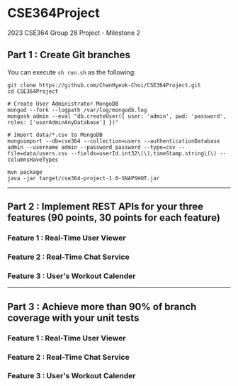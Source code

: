 # CSE364Project
2023 CSE364 Group 28 Project - Milestone 2

## Part 1 : Create Git branches

You can execute `sh run.sh` as the following:
```
git clone https://github.com/ChanHyeok-Choi/CSE364Project.git
cd CSE364Project

# Create User Administrator MongoDB
mongod --fork --logpath /var/log/mongodb.log
mongosh admin --eval "db.createUser({ user: 'admin', pwd: 'password', roles: ['userAdminAnyDatabase'] })"

# Import data/*.csv to MongoDB
mongoimport --db=cse364 --collection=users --authenticationDatabase admin --username admin --password password --type=csv --file=data/users.csv --fields=userId.int32\(\),timeStamp.string\(\) --columnsHaveTypes

mvn package
java -jar target/cse364-project-1.0-SNAPSHOT.jar
```

---

## Part 2 : Implement REST APIs for your three features (90 points, 30 points for each feature)

### Feature 1 : Real-Time User Viewer

### Feature 2 : Real-Time Chat Service

### Feature 3 : User's Workout Calender

---
  
## Part 3 : Achieve more than 90% of branch coverage with your unit tests

### Feature 1 : Real-Time User Viewer

### Feature 2 : Real-Time Chat Service

### Feature 3 : User's Workout Calender